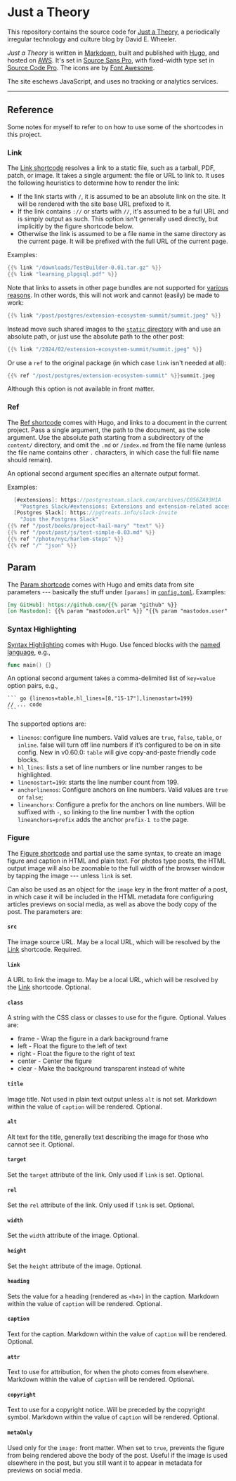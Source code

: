 Just a Theory
=============

This repository contains the source code for [Just a Theory], a periodically
irregular technology and culture blog by David E. Wheeler.

*Just a Theory* is written in [Markdown], built and published with [Hugo], and
hosted on [AWS]. It's set in [Source Sans Pro], with fixed-width type set in
[Source Code Pro]. The icons are by [Font Awesome].

The site eschews JavaScript, and uses no tracking or analytics services.

---

Reference
---------

Some notes for myself to refer to on how to use some of the shortcodes in this
project.

### Link

The [Link shortcode] resolves a link to a static file, such as a tarball, PDF,
patch, or image. It takes a single argument: the file or URL to link to. It uses
the following heuristics to determine how to render the link:

*   If the link starts with `/`, it is assumed to be an absolute link on the
    site. It will be rendered with the site base URL prefixed to it.
*   If the link contains `://` or starts with `//`, it's assumed to be a full
    URL and is simply output as such. This option isn't generally used directly,
    but implicitly by the figure shortcode below.
*   Otherwise the link is assumed to be a file name in the same directory as the
    current page. It will be prefixed with the full URL of the current page.

Examples:

``` go
{{% link "/downloads/TestBuilder-0.01.tar.gz" %}}
{{% link "learning_plpgsql.pdf" %}}
```

Note that links to assets in other page bundles are not supported for [various
reasons]. In other words, this will not work and cannot (easily) be made to
work:

``` go
{{% link "/post/postgres/extension-ecosystem-summit/summit.jpeg" %}}
```

Instead move such shared images to the [`static` directory](./static/) with
and use an absolute path, or just use the absolute path to the other post:

``` go
{{% link "/2024/02/extension-ecosystem-summit/summit.jpeg" %}}
```

Or use a `ref` to the original package (in which case `link` isn't needed at all):

``` go
{{% ref "/post/postgres/extension-ecosystem-summit" %}}summit.jpeg
```

Although this option is not available in front matter.

### Ref

The [Ref shortcode] comes with Hugo, and links to a document in the current
project. Pass a single argument, the path to the document, as the sole argument.
Use the absolute path starting from a subdirectory of the `content/` directory,
and omit the `.md` or `/index.md` from the file name (unless the file name
contains other `.` characters, in which case the full file name should remain).

An optional second argument specifies an alternate output format.

Examples:

``` go
  [#extensions]: https://postgresteam.slack.com/archives/C056ZA93H1A
    "Postgres Slack/#extensions: Extensions and extension-related accessories"
  [Postgres Slack]: https://pgtreats.info/slack-invite
    "Join the Postgres Slack"
{{% ref "/post/books/project-hail-mary" "text" %}}
{{% ref "/post/past/js/test-simple-0.03.md" %}}
{{% ref "/photo/nyc/harlem-steps" %}}
{{% ref "/" "json" %}}
```

## Param

The [Param shortcode] comes with Hugo and emits data from site parameters ---
basically the stuff under `[params]` in [`config.toml`](config.toml). Examples:

``` md
[my GitHub]: https://github.com/{{% param "github" %}}
[on Mastodon]: {{% param "mastodon.url" %}} "{{% param "mastodon.user" %}}"
```

### Syntax Highlighting

[Syntax Highlighting] comes with Hugo. Use fenced blocks with the [named language],
e.g.,

   ``` go
   func main() {}
   ```

An optional second argument takes  a comma-delimited list of `key=value` option
pairs, e.g.,

    ``` go {linenos=table,hl_lines=[8,"15-17"],linenostart=199}
    // ... code
    ```

The supported options are:

*   `linenos`: configure line numbers. Valid values are `true`, `false`,
    `table`, or `inline`. false will turn off line numbers if it’s configured to
    be on in site config. New in v0.60.0: `table` will give copy-and-paste
    friendly code blocks.
*   `hl_lines`: lists a set of line numbers or line number ranges to be
    highlighted.
*   `linenostart=199`: starts the line number count from 199.
*   `anchorlinenos`: Configure anchors on line numbers. Valid values are `true`
    or `false`;
*   `lineanchors`: Configure a prefix for the anchors on line numbers. Will be
    suffixed with `-`, so linking to the line number 1 with the option
    `lineanchors=prefix` adds the anchor `prefix-1 to` the page.

### Figure

The [Figure shortcode] and partial use the same syntax, to create an image figure
and caption in HTML and plain text. For photos type posts, the HTML output image
will also be zoomable to the full width of the browser window by tapping the
image --- unless `link` is set.

Can also be used as an object for the `image` key in the front matter of a post,
in which case it will be included in the HTML metadata fore configuring articles
previews on social media, as well as above the body copy of the post. The
parameters are:

#### `src`

The image source URL. May be a local URL, which will be resolved by the
[Link](#link) shortcode. Required.

#### `link`

A URL to link the image to. May be a local URL, which will be resolved by the
[Link](#link) shortcode. Optional.

#### `class`

A string with the CSS class or classes to use for the figure. Optional. Values
are:

*   frame - Wrap the figure in a dark background frame
*   left - Float the figure to the left of text
*   right - Float the figure to the right of text
*   center - Center the figure
*   clear -  Make the background transparent instead of white

#### `title`

Image title. Not used in plain text output unless `alt` is not set. Markdown
within the value of `caption` will be rendered. Optional.

#### `alt`

Alt text for the title, generally text describing the image for those who cannot
see it. Optional.

#### `target`

Set the `target` attribute of the link. Only used if `link` is set. Optional.

#### `rel`
Set the `rel` attribute of the link. Only used if `link` is set. Optional.

#### `width`

Set the `width` attribute of the image. Optional.

#### `height`

Set the `height` attribute of the image. Optional.

#### `heading`

Sets the value for a heading (rendered as `<h4>`) in the caption. Markdown
within the value of `caption` will be rendered. Optional.

#### `caption`

Text for the caption. Markdown within the value of `caption` will be rendered.
Optional.

#### `attr`

Text to use for attribution, for when the photo comes from elsewhere. Markdown
within the value of `caption` will be rendered. Optional.

#### `copyright`

Text to use for a copyright notice. Will be preceded by the copyright symbol.
Markdown within the value of `caption` will be rendered. Optional.

#### `metaOnly`

Used only for the `image:` front matter. When set to `true`, prevents the figure
from being rendered above the body of the post. Useful if the image is used
elsewhere in the post, but you still want it to appear in metadata for previews
on social media.

  [Just a Theory]: https://justatheory.com/
  [Markdown]: https://daringfireball.net/projects/markdown/
  [Hugo]: https://gohugo.io
  [AWS]: https://aws.amazon.com/
  [Source Sans Pro]: https://github.com/adobe-fonts/source-sans-pro
  [Source Code Pro]: https://github.com/adobe-fonts/source-code-pro
  [Twitter]: https://twitter.com/theory
  [Font Awesome]: https://fontawesome.com
  [Link shortcode]: themes/justatheory/layouts/partials/link.html
  [Ref shortcode]: https://gohugo.io/content-management/cross-references/
  [various reasons]: https://discourse.gohugo.io/t/48656/9
  [Figure shortcode]: themes/justatheory/layouts/partials/figure.html
  [Param shortcode]: https://gohugo.io/content-management/shortcodes/#param
  [Syntax Highlighting]: https://gohugo.io/content-management/syntax-highlighting/
  [named language]: https://gohugo.io/content-management/syntax-highlighting/#list-of-chroma-highlighting-languages
  [options]: https://gohugo.io/content-management/syntax-highlighting/#highlight-shortcode
